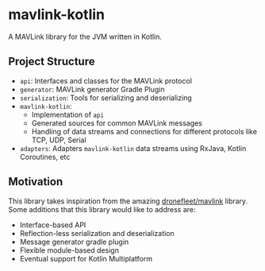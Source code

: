 # mavlink-kotlin
A MAVLink library for the JVM written in Kotlin.

## Project Structure
- `api`: Interfaces and classes for the MAVLink protocol
- `generator`: MAVLink generator Gradle Plugin
- `serialization`: Tools for serializing and deserializing
- `mavlink-kotlin`:
  - Implementation of `api`
  - Generated sources for common MAVLink messages
  - Handling of data streams and connections for different protocols like TCP, UDP, Serial
- `adapters`: Adapters `mavlink-kotlin` data streams using RxJava, Kotlin Coroutines, etc

## Motivation
This library takes inspiration from the amazing [dronefleet/mavlink](https://github.com/dronefleet/mavlink) library.
Some additions that this library would like to address are:
- Interface-based API
- Reflection-less serialization and deserialization
- Message generator gradle plugin
- Flexible module-based design
- Eventual support for Kotlin Multiplatform
